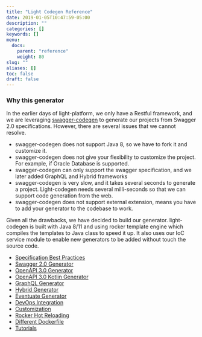 ```yaml
---
title: "Light Codegen Reference"
date: 2019-01-05T10:47:59-05:00
description: ""
categories: []
keywords: []
menu:
  docs:
    parent: "reference"
    weight: 80
slug: ""
aliases: []
toc: false
draft: false
---
```


### Why this generator

In the earlier days of light-platform, we only have a Restful framework, and we are leveraging [swagger-codegen][] to generate our projects from Swagger 2.0 specifications. However, there are several issues that we cannot resolve. 

- swagger-codegen does not support Java 8, so we have to fork it and customize it.
- swagger-codegen does not give your flexibility to customize the project. For example, if Oracle Database is supported.
- swagger-codegen can only support the swagger specification, and we later added GraphQL and Hybrid frameworks
- swagger-codegen is very slow, and it takes several seconds to generate a project. Light-codegen needs several milli-seconds so that we can support code generation from the web.
- swagger-codegen does not support external extension, means you have to add your generator to the codebase to work. 
 
Given all the drawbacks, we have decided to build our generator. light-codegen is built with Java 8/11 and using rocker template engine which compiles the templates to Java class to speed it up. It also uses our IoC service module to enable new generators to be added without touch the source code. 

- [Specification Best Practices](/reference/light-codegen/best-practice/)
- [Swagger 2.0 Generator](/reference/light-codegen/swagger-generator/)
- [OpenAPI 3.0 Generator](/reference/light-codegen/openapi-generator/)
- [OpenAPI 3.0 Kotlin Generator](/reference/light-codegen/openapi-kotlin-generator/)
- [GraphQL Generator](/reference/light-codegen/graphql-generator/)
- [Hybrid Generator](/reference/light-codegen/hybrid-generator/)
- [Eventuate Generator](/reference/light-codegen/eventuate-generator/)
- [DevOps Integration](/reference/light-codegen/integration/)
- [Customization](/reference/light-codegen/customization/)
- [Rocker Hot Reloading](/reference/light-codegen/rocker-hot-reloading/)
- [Different Dockerfile](/reference/light-codegen/dockerfile/)
- [Tutorials](/tutorial/generator/)


[swagger-codegen]: https://github.com/swagger-api/swagger-codegen
